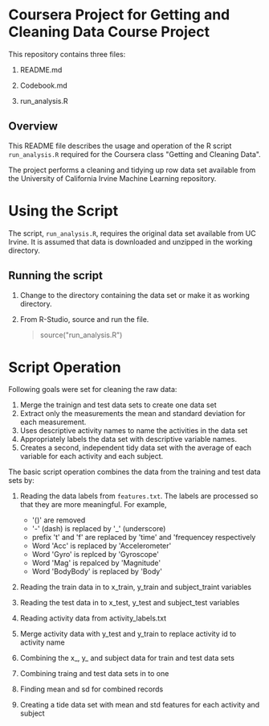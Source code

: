 
# Coursera Project for Getting and Cleaning Data Course Project

This repository contains three files:

1. README.md

2. Codebook.md

3. run_analysis.R

## Overview

This README file describes the usage and operation of the R script `run_analysis.R` required for the Coursera class 
"Getting and Cleaning Data".

The project performs a cleaning and tidying up row data set available from the University of California Irvine Machine Learning repository.  

# Using the Script

The script, `run_analysis.R`, requires the original data set available from UC Irvine. It is assumed that data is downloaded and unzipped in the working directory.

## Running the script

1. Change to the directory containing the data set or make it as working directory.
   
2. From R-Studio, source and run the file.

    > source("run_analysis.R")

# Script Operation

Following goals were set for cleaning the raw data:
1. Merge the trainign and test data sets to create one data set
2. Extract only the measurements the mean and standard deviation for each measurement.
3. Uses descriptive activity names to name the activities in the data set
4. Appropriately labels the data set with descriptive variable names.
5. Creates a second, independent tidy data set with the average of each variable for each activity and each subject. 

The basic script operation combines the data from the training and test data
sets by:

1. Reading the data labels from `features.txt`.  The labels are processed so that they are more meaningful. For example,
	* '()' are removed
	* '-' (dash) is replaced by '_' (underscore)
	* prefix 't' and 'f' are replaced by 'time' and 'frequencey respectively
	* Word 'Acc' is replaced by 'Accelerometer'
	* Word 'Gyro' is replced by 'Gyroscope'
	* Word 'Mag' is repalced by 'Magnitude'
	* Word 'BodyBody' is replaced by 'Body'

2. Reading the train data in to x_train, y_train and subject_traint variables

3. Reading the test data in to x_test, y_test and subject_test variables

4. Reading activity data from activity_labels.txt

5. Merge activity data with y_test and y_train to replace activity id to activity name

6. Combining the x_, y_ and subject data for train and test data sets

7. Combining traing and test data sets in to one

8. Finding mean and sd for combined records

9. Creating a tide data set with mean and std features for each activity and subject

    
